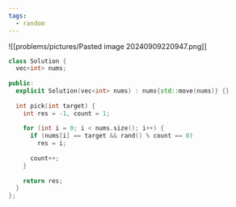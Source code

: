```yaml
---
tags:
  - random
---
```

![[problems/pictures/Pasted image 20240909220947.png]]

```c++
class Solution {  
  vec<int> nums;  
  
public:  
  explicit Solution(vec<int> nums) : nums{std::move(nums)} {}  
  
  int pick(int target) {  
    int res = -1, count = 1;  
  
    for (int i = 0; i < nums.size(); i++) {  
      if (nums[i] == target && rand() % count == 0)  
        res = i;  
  
      count++;  
    }  
  
    return res;  
  }  
};
```